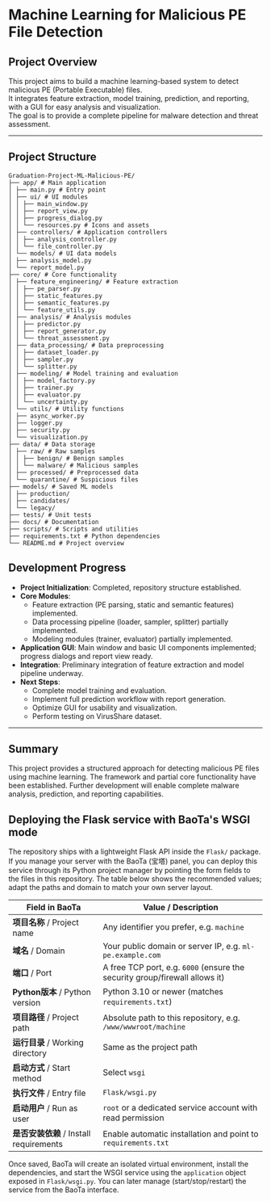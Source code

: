 # Machine Learning for Malicious PE File Detection

## Project Overview
This project aims to build a machine learning-based system to detect malicious PE (Portable Executable) files.  
It integrates feature extraction, model training, prediction, and reporting, with a GUI for easy analysis and visualization.  
The goal is to provide a complete pipeline for malware detection and threat assessment.


---

## Project Structure

```
Graduation-Project-ML-Malicious-PE/
├── app/ # Main application
│ ├── main.py # Entry point
│ ├── ui/ # UI modules
│ │ ├── main_window.py
│ │ ├── report_view.py
│ │ ├── progress_dialog.py
│ │ └── resources.py # Icons and assets
│ ├── controllers/ # Application controllers
│ │ ├── analysis_controller.py
│ │ └── file_controller.py
│ └── models/ # UI data models
│ ├── analysis_model.py
│ └── report_model.py
├── core/ # Core functionality
│ ├── feature_engineering/ # Feature extraction
│ │ ├── pe_parser.py
│ │ ├── static_features.py
│ │ ├── semantic_features.py
│ │ └── feature_utils.py
│ ├── analysis/ # Analysis modules
│ │ ├── predictor.py
│ │ ├── report_generator.py
│ │ └── threat_assessment.py
│ ├── data_processing/ # Data preprocessing
│ │ ├── dataset_loader.py
│ │ ├── sampler.py
│ │ └── splitter.py
│ ├── modeling/ # Model training and evaluation
│ │ ├── model_factory.py
│ │ ├── trainer.py
│ │ ├── evaluator.py
│ │ └── uncertainty.py
│ └── utils/ # Utility functions
│ ├── async_worker.py
│ ├── logger.py
│ ├── security.py
│ └── visualization.py
├── data/ # Data storage
│ ├── raw/ # Raw samples
│ │ ├── benign/ # Benign samples
│ │ └── malware/ # Malicious samples
│ ├── processed/ # Preprocessed data
│ └── quarantine/ # Suspicious files
├── models/ # Saved ML models
│ ├── production/
│ ├── candidates/
│ └── legacy/
├── tests/ # Unit tests
├── docs/ # Documentation
├── scripts/ # Scripts and utilities
├── requirements.txt # Python dependencies
└── README.md # Project overview
```

## Development Progress

- **Project Initialization**: Completed, repository structure established.  
- **Core Modules**:  
  - Feature extraction (PE parsing, static and semantic features) implemented.  
  - Data processing pipeline (loader, sampler, splitter) partially implemented.  
  - Modeling modules (trainer, evaluator) partially implemented.  
- **Application GUI**: Main window and basic UI components implemented; progress dialogs and report view ready.  
- **Integration**: Preliminary integration of feature extraction and model pipeline underway.  
- **Next Steps**:  
  - Complete model training and evaluation.  
  - Implement full prediction workflow with report generation.  
  - Optimize GUI for usability and visualization.  
  - Perform testing on VirusShare dataset.

---

## Summary
This project provides a structured approach for detecting malicious PE files using machine learning.
The framework and partial core functionality have been established.
Further development will enable complete malware analysis, prediction, and reporting capabilities.

## Deploying the Flask service with BaoTa's WSGI mode

The repository ships with a lightweight Flask API inside the `Flask/` package. If
you manage your server with the BaoTa (宝塔) panel, you can deploy this service
through its Python project manager by pointing the form fields to the files in
this repository. The table below shows the recommended values; adapt the paths
and domain to match your own server layout.

| Field in BaoTa                          | Value / Description                                                    |
|----------------------------------------|------------------------------------------------------------------------|
| **项目名称** / Project name             | Any identifier you prefer, e.g. `machine`                              |
| **域名** / Domain                       | Your public domain or server IP, e.g. `ml-pe.example.com`               |
| **端口** / Port                         | A free TCP port, e.g. `6000` (ensure the security group/firewall allows it) |
| **Python版本** / Python version        | Python 3.10 or newer (matches `requirements.txt`)                      |
| **项目路径** / Project path             | Absolute path to this repository, e.g. `/www/wwwroot/machine`          |
| **运行目录** / Working directory        | Same as the project path                                               |
| **启动方式** / Start method             | Select `wsgi`                                                          |
| **执行文件** / Entry file               | `Flask/wsgi.py`                                                        |
| **启动用户** / Run as user              | `root` or a dedicated service account with read permission             |
| **是否安装依赖** / Install requirements | Enable automatic installation and point to `requirements.txt`          |

Once saved, BaoTa will create an isolated virtual environment, install the
dependencies, and start the WSGI service using the `application` object exposed
in `Flask/wsgi.py`. You can later manage (start/stop/restart) the service from
the BaoTa interface.